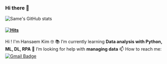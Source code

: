 ### Hi there 👋

![Same's GitHub stats](https://github-readme-stats.vercel.app/api?username=saemsaemoo&theme=calm)
#### [![Hits](https://hits.seeyoufarm.com/api/count/incr/badge.svg?url=https%3A%2F%2Fgithub.com%2Fsaemsaemoo%2Fhit-counter&count_bg=%23EA902D&title_bg=%237C7D7F&icon=&icon_color=%23E7E7E7&title=hits&edge_flat=false)](https://hits.seeyoufarm.com)

Hi ! I'm Hansaem Kim 🤓
📚 I’m currently learning **Data analysis with Python, ML, DL, RPA**
🤔 I’m looking for help with **managing data**
📫 How to reach me: [![Gmail Badge](https://img.shields.io/badge/Gmail-d14836?style=flat-square&logo=Gmail&logoColor=white&link=mailto:hansaemeee@gmail.com)](mailto:hansaemeee@gmail.com)
